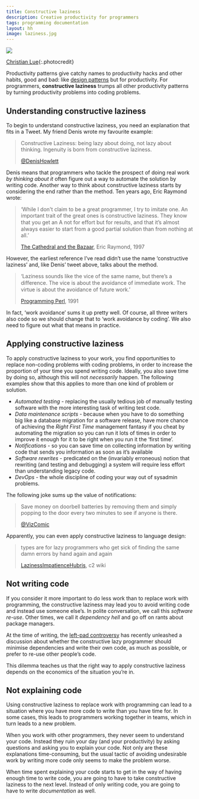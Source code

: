 ```yaml
---
title: Constructive laziness
description: Creative productivity for programmers
tags: programming documentation
layout: hh
image: laziness.jpg
---
```


![](laziness.jpg)

[Christian Lue](https://unsplash.com/photos/NqhBMKJIbz4){:.photocredit}

Productivity patterns give catchy names to productivity hacks and other habits, good and bad: like
[design patterns](https://en.wikipedia.org/wiki/Design_pattern) but for productivity.
For programmers, **constructive laziness** trumps all other productivity patterns by turning productivity problems into coding problems.


## Understanding constructive laziness

To begin to understand constructive laziness, you need an explanation that fits in a Tweet. My friend Denis wrote my favourite example:

> Constructive Laziness: being lazy about doing, not lazy about thinking.
> Ingenuity is born from constructive laziness.
> 
> [@DenisHowlett](https://twitter.com/DenisHowlett)

Denis means that programmers who tackle the prospect of doing real work _by thinking about it_ often figure out a way to automate the solution by writing code. Another way to think about constructive laziness starts by considering the end rather than the method. Ten years ago, Eric Raymond wrote:

> ‘While I don't claim to be a great programmer, I try to imitate one. An important trait of the great ones is constructive laziness. They know that you get an A not for eﬀort but for results, and that it’s almost always easier to start from a good partial solution than from nothing at all.’
> 
> [The Cathedral and the Bazaar](http://www.catb.org/~esr/writings/cathedral-bazaar/), Eric Raymond, 1997

However, the earliest reference I’ve read didn’t use the name ‘constructive laziness’ and, like Denis’ tweet above, talks about the method. 

> ‘Laziness sounds like the vice of the same name, but there’s a diﬀerence. The vice is about the avoidance of immediate work. The virtue is about the avoidance of future work.’ 
> 
> [Programming Perl](https://en.wikipedia.org/wiki/Programming_Perl), 1991

In fact, ‘work avoidance’ sums it up pretty well. Of course, all three writers also code so we should change that to ‘work avoidance by coding’. We also need to figure out what that means in practice.


## Applying constructive laziness

To apply constructive laziness to your work, you find opportunities to replace non-coding problems with coding problems, in order to increase the proportion of your time you spend writing code.
Ideally, you also save time by doing so, although this will not _necessarily_ happen.
The following examples show that this applies to more than one kind of problem or solution.

* *Automated testing* - replacing the usually tedious job of manually testing software with the more interesting task of writing test code.
* *Data maintenance scripts* - because when you have to do something big like a database migration for a software release, have more chance of achieving the _Right First Time_ management fantasy if you cheat by automating the migration so you can run it lots of times in order to improve it enough for it to be right when you run it the ‘first time’.
* *Notifications* - so you can save time on collecting information by writing code that sends you information as soon as it’s available
* *Software rewrites* - predicated on the (invariably erroneous) notion that rewriting (and testing and debugging) a system will require less effort than understanding legacy code.
* *DevOps* - the whole discipline of coding your way out of sysadmin problems.

The following joke sums up the value of notifications:

> Save money on doorbell batteries by removing them and simply popping to the door every two minutes to see if anyone is there.
> 
> [@VizComic](https://twitter.com/VizComic)

Apparently, you can even apply constructive laziness to language design:

> types are for lazy programmers who get sick of finding the same damn errors by hand again and again
> 
> [LazinessImpatienceHubris](http://c2.com/cgi/wiki?LazinessImpatienceHubris), c2 wiki


## Not writing code

If you consider it more important to do less work than to replace work with programming, the constructive laziness may lead you to avoid writing code and instead use someone else’s. In polite conversation, we call this _software re-use_. Other times, we call it _dependency hell_ and go off on rants about package managers.

At the time of writing, the [left-pad controversy](http://blog.christoffer.me/no-we-havent-forgotten-how-to-code-javascript-just-needs-to-become-a-better-language/) has recently unleashed a discussion about whether the constructive lazy programmer should minimise dependencies and write their own code, as much as possible, or prefer to re-use other people’s code.

This dilemma teaches us that the right way to apply constructive laziness depends on the economics of the situation you’re in.


## Not explaining code

Using constructive laziness to replace work with programming can lead to a situation where you have more code to write than you have time for. In some cases, this leads to programmers working together in teams, which in turn leads to a new problem.

When you work with other programmers, they never seem to understand your code. Instead they ruin your day (and your productivity) by asking questions and asking you to explain your code. Not only are these explanations time-consuming, but the usual tactic of avoiding undesirable work by writing more code only seems to make the problem worse.

When time spent explaining your code starts to get in the way of having enough time to write code, you are going to have to take constructive laziness to the next level. Instead of only writing code, you are going to have to write _documentation_ as well.

